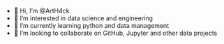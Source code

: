 - 👋 Hi, I’m @ArtH4ck
- 👀 I’m interested in data science and engineering
- 🌱 I’m currently learning python and data management
- 💞️ I’m looking to collaborate on GitHub, Jupyter and other data projects

<!---
ArtH4ck/ArtH4ck is a ✨ special ✨ repository because its `README.md` (this file) appears on your GitHub profile.
You can click the Preview link to take a look at your changes.
--->
